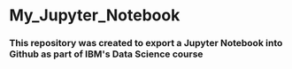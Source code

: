 # My_Jupyter_Notebook

### This repository was created to export a Jupyter Notebook into Github as part of IBM's Data Science course
